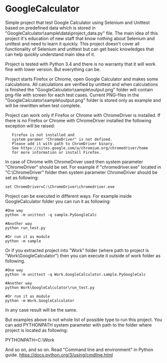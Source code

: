 # GoogleCalculator
Simple project that test Google Calculator using Selenium and Unittest based on predefined data which is stored in "GoogleCalculator\sample\data\project_data.py" file.
The main idea of this project it's education of new staff that know nothing about Selenium and unittest and need to learn it quickly.
This project doesn't cover all functionality of Selenium and unittest but can get basic knowledges that can help quickly understand main idea of it.

Project is tested with Python 3.4 and there is no warranty that it will work fine with lower version. But everything can be.

Project starts Firefox or Chrome, open Google Calculator and makes some calculations.
All calculations are verified by unittest and when calculations is finished the "GoogleCalculator\sample\output.png" folder will contain png-file with screen for each test cases.
Current PNG-files in the "GoogleCalculator\sample\output.png" folder is stored only as example and will be rewritten when test complete.

Project can work only if Firefox or Chrome with ChromeDriver is installed. If there is no Firefox or Chrome with ChromeDriver installed the following exception will be raised:
```
   Firefox is not installed and
   system paramer "ChromeDriver" is not defined.
   Please add it with path to ChromDriver binary.
   See https://sites.google.com/a/chromium.org/chromedriver/home
   for more information or install Firefox.
```

In case of Chrome with ChromeDriver used then system parameter "ChromeDriver" should be set.
For example if "chromedriver.exe" located in "C:\ChromeDriver" folder then system parameter ChromeDriver should be set as following:
```
set ChromeDriver=C:\ChromeDriver\chromedriver.exe
```

Project can be executed in different ways. 
For example inside GoogleCalculator folder you can run it as following:
```
#One way
python -m unittest -q sample.PyGoogleCalc

#Another way
python run_test.py

#Or run it as module
python -m sample
```
Or if you extracted project into "Work" folder (where path to project is "Work\GoogleCalculator") then you can execute it outside of work folder as following.
```
#One way
python -m unittest -q Work.GoogleCalculator.sample.PyGoogleCalc

#Another way
python Work\GoogleCalculator\run_test.py

#Or run it as module
python -m Work.GoogleCalculator
```

In any case result will be the same.

But examples above is not whole list of possible type to run this project. 
You can add PYTHONPATH system parameter with path to the folder where project is located as following:

PYTHONPATH=C:\Work

And so on, and so on.
Read "Command line and environment" in Python guide.
https://docs.python.org/3/using/cmdline.html
